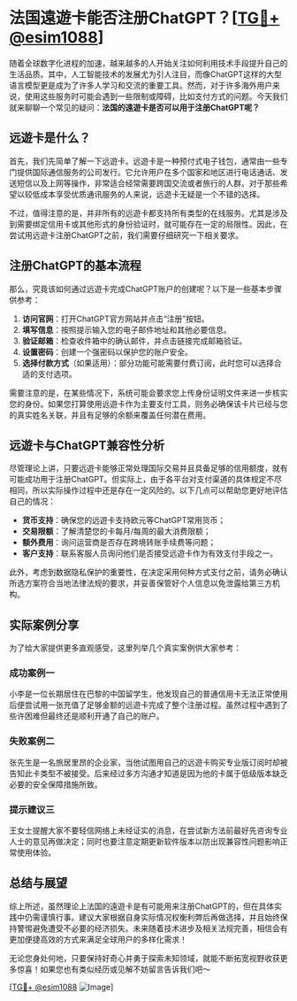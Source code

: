 # 法国遠遊卡能否注册ChatGPT？[[TG💪+ @esim1088](https://t.me/s/esim1088)]

随着全球数字化进程的加速，越来越多的人开始关注如何利用技术手段提升自己的生活品质。其中，人工智能技术的发展尤为引人注目，而像ChatGPT这样的大型语言模型更是成为了许多人学习和交流的重要工具。然而，对于许多海外用户来说，使用这些服务时可能会遇到一些限制或障碍，比如支付方式的问题。今天我们就来聊聊一个常见的疑问：**法国的遠遊卡是否可以用于注册ChatGPT呢？**

## 远遊卡是什么？

首先，我们先简单了解一下远遊卡。远遊卡是一种预付式电子钱包，通常由一些专门提供国际通信服务的公司发行。它允许用户在多个国家和地区进行电话通话、发送短信以及上网等操作，非常适合经常需要跨国交流或者旅行的人群。对于那些希望以较低成本享受优质通讯服务的人来说，远遊卡无疑是一个不错的选择。

不过，值得注意的是，并非所有的远遊卡都支持所有类型的在线服务。尤其是涉及到需要绑定信用卡或其他形式的身份验证时，就可能存在一定的局限性。因此，在尝试用远遊卡注册ChatGPT之前，我们需要仔细研究一下相关要求。

## 注册ChatGPT的基本流程

那么，究竟该如何通过远遊卡完成ChatGPT账户的创建呢？以下是一些基本步骤供参考：

1. **访问官网**：打开ChatGPT官方网站并点击“注册”按钮。
2. **填写信息**：按照提示输入您的电子邮件地址和其他必要信息。
3. **验证邮箱**：检查收件箱中的确认邮件，并点击链接完成邮箱验证。
4. **设置密码**：创建一个强密码以保护您的账户安全。
5. **选择付款方式**（如果适用）：部分功能可能需要付费订阅，此时您可以选择合适的支付选项。

需要注意的是，在某些情况下，系统可能会要求您上传身份证明文件来进一步核实您的身份。如果您打算使用远遊卡作为主要支付工具，则务必确保该卡片已经与您的真实姓名关联，并且有足够的余额来覆盖任何潜在费用。

## 远遊卡与ChatGPT兼容性分析

尽管理论上讲，只要远遊卡能够正常处理国际交易并且具备足够的信用额度，就有可能成功用于注册ChatGPT。但实际上，由于各平台对支付渠道的具体规定不尽相同，所以实际操作过程中还是存在一定风险的。以下几点可以帮助您更好地评估自己的情况：

- **货币支持**：确保您的远遊卡支持欧元等ChatGPT常用货币；
- **交易限额**：了解清楚您的卡每月/每周的最大消费限额；
- **额外费用**：询问运营商是否存在跨境转账手续费等问题；
- **客户支持**：联系客服人员询问他们是否接受远遊卡作为有效支付手段之一。

此外，考虑到数据隐私保护的重要性，在决定采用何种方式支付之前，请务必确认所选方案符合当地法律法规的要求，并妥善保管好个人信息以免泄露给第三方机构。

## 实际案例分享

为了给大家提供更多直观感受，这里列举几个真实案例供大家参考：

### 成功案例一
小李是一位长期居住在巴黎的中国留学生，他发现自己的普通信用卡无法正常使用后便尝试用一张充值了足够金额的远遊卡完成了整个注册过程。虽然过程中遇到了些许困难但最终还是顺利开通了自己的账户。

### 失败案例二
张先生是一名旅居里昂的企业家，当他试图用自己的远遊卡购买专业版订阅时却被告知此卡类型不被接受。后来经过多方沟通才知道是因为他的卡属于低级版本缺乏必要的安全保障措施所致。

### 提示建议三
王女士提醒大家不要轻信网络上未经证实的消息，在尝试新方法前最好先咨询专业人士的意见再做决定；同时也要注意定期更新软件版本以防出现兼容性问题影响正常使用体验。

## 总结与展望

综上所述，虽然理论上法国的遠遊卡是有可能用来注册ChatGPT的，但在具体实践中仍需谨慎行事。建议大家根据自身实际情况权衡利弊后再做选择，并且始终保持警惕避免遭受不必要的经济损失。未来随着技术进步及相关法规完善，相信会有更加便捷高效的方式来满足全球用户的多样化需求！

无论您身处何地，只要保持好奇心并勇于探索未知领域，就能不断拓宽视野收获更多惊喜！如果您也有类似经历或见解不妨留言告诉我们吧～

[[TG💪+ @esim1088](https://t.me/s/esim1088) ![Image](https://i.postimg.cc/4NQfJmqS/Snipaste-2025-05-13-00-14-12.png)]